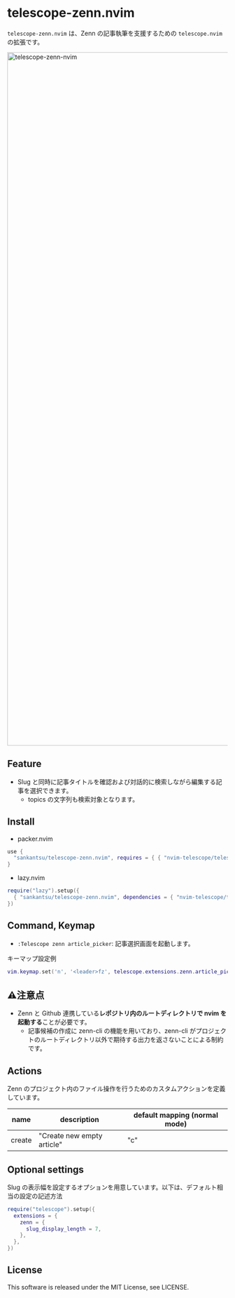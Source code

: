 # telescope-zenn.nvim

`telescope-zenn.nvim` は、Zenn の記事執筆を支援するための `telescope.nvim` の拡張です。

<img width="1582" alt="telescope-zenn-nvim" src="https://github.com/sankantsu/telescope-zenn.nvim/assets/52688583/467897cb-3998-4d8d-9fec-9d33a54b92d5">

## Feature

- Slug と同時に記事タイトルを確認および対話的に検索しながら編集する記事を選択できます。
  - topics の文字列も検索対象となります。

## Install

- packer.nvim

```lua
use {
  "sankantsu/telescope-zenn.nvim", requires = { { "nvim-telescope/telescope.nvim" } }
}
```

- lazy.nvim

```lua
require("lazy").setup({
  { "sankantsu/telescope-zenn.nvim", dependencies = { "nvim-telescope/telescope.nvim", } },
})
```

## Command, Keymap

- `:Telescope zenn article_picker`: 記事選択画面を起動します。

キーマップ設定例

```lua
vim.keymap.set('n', '<leader>fz', telescope.extensions.zenn.article_picker)
```

## ⚠️注意点

- Zenn と Github 連携している**レポジトリ内のルートディレクトリで nvim を起動する**ことが必要です。
  - 記事候補の作成に zenn-cli の機能を用いており、zenn-cli がプロジェクトのルートディレクトリ以外で期待する出力を返さないことによる制約です。

## Actions

Zenn のプロジェクト内のファイル操作を行うためのカスタムアクションを定義しています。

name   | description                | default mapping (normal mode)
-------|----------------------------|------------------------------
create | "Create new empty article" | "c"

## Optional settings

Slug の表示幅を設定するオプションを用意しています。以下は、デフォルト相当の設定の記述方法

```lua
require("telescope").setup({
  extensions = {
    zenn = {
      slug_display_length = 7,
    },
  },
})
```

## License

This software is released under the MIT License, see LICENSE.
